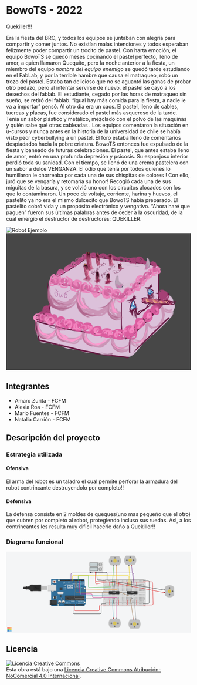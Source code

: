 # <BowoTS> BowoTS - 2022
Quekiller!!!
  
Era la fiesta del BRC, y todos los equipos se juntaban con alegría para compartir y comer
juntos. No existían malas intenciones y todos esperaban felizmente poder compartir un
trocito de pastel.
Con harta emoción, el equipo BowoTS se quedó meses cocinando el pastel perfecto, lleno
de amor, a quien llamaron Quequito, pero la noche anterior a la fiesta, un miembro del
equipo _nombre del equipo enemigo_ se quedó tarde estudiando en el FabLab, y por la
terrible hambre que causa el matraqueo, robó un trozo del pastel. Estaba tan delicioso que
no se aguantó las ganas de probar otro pedazo, pero al intentar servirse de nuevo, el pastel
se cayó a los desechos del fablab. El estudiante, cegado por las horas de matraqueo sin
sueño, se retiró del fablab. “igual hay más comida para la fiesta, a nadie le va a importar”
pensó.
Al otro día era un caos. El pastel, lleno de cables, tuercas y placas, fue considerado el
pastel más asqueroso de la tarde. Tenía un sabor plástico y metálico, mezclado con el polvo
de las máquinas y quién sabe qué otras cableadas . Los equipos comentaron la situación en
u-cursos y nunca antes en la historia de la universidad de chile se había visto peor
cyberbullying a un pastel. El foro estaba lleno de comentarios despiadados hacia la pobre
criatura. BowoTS entonces fue expulsado de la fiesta y baneado de futuras celebraciones.
El pastel, que antes estaba lleno de amor, entró en una profunda depresión y psicosis. Su
esponjoso interior perdió toda su sanidad. Con el tiempo, se llenó de una crema pastelera
con un sabor a dulce VENGANZA. El odio que tenía por todos quienes lo humillaron le
chorreaba por cada una de sus chispitas de colores ! Con ello, juró que se vengaría y
retomaría su honor!
Recogió cada una de sus miguitas de la basura, y se volvió uno con los circuitos alocados
con los que lo contaminaron. Un poco de voltaje, corriente, harina y huevos, el pastelito ya
no era el mismo dulcecito que BowoTS había preparado. El pastelito cobró vida y un
propósito electrónico y vengativo. “Ahora haré que paguen” fueron sus últimas palabras
antes de ceder a la oscuridad, de la cual emergió el destructor de destructores:
QUEKILLER.

![Robot Ejemplo](/multimedia/battlebot_3_1.png)
![Robot Ejemplo](/multimedia/increible_dibujo_alexia.png)



## Integrantes
- Amaro Zurita - FCFM
- Alexia Roa - FCFM
- Mario Fuentes - FCFM
- Natalia Carrión - FCFM


## Descripción del proyecto

### Estrategia utilizada
#### Ofensiva
El arma del robot es un taladro el cual permite perforar la armadura del robot contrincante destruyendolo por completo!!

#### Defensiva
La defensa consiste en 2 moldes de queques(uno mas pequeño que el otro) que cubren por completo al robot, protegiendo incluso sus ruedas. Asi, a los contrincantes les resulta muy dificil hacerle daño a Quekiller!! 

### Diagrama funcional

![Robot Ejemplo](/multimedia/diseno_electromecanico.png)



## Licencia
<a rel="license" href="http://creativecommons.org/licenses/by-nc/4.0/"><img alt="Licencia Creative Commons" style="border-width:0" src="https://i.creativecommons.org/l/by-nc/4.0/88x31.png" /></a><br />Esta obra está bajo una <a rel="license" href="http://creativecommons.org/licenses/by-nc/4.0/">Licencia Creative Commons Atribución-NoComercial 4.0 Internacional</a>.
